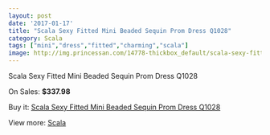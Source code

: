 ```yaml
---
layout: post
date: '2017-01-17'
title: "Scala Sexy Fitted Mini Beaded Sequin Prom Dress Q1028"
category: Scala
tags: ["mini","dress","fitted","charming","scala"]
image: http://img.princessan.com/14778-thickbox_default/scala-sexy-fitted-mini-beaded-sequin-prom-dress-q1028.jpg
---
```

Scala Sexy Fitted Mini Beaded Sequin Prom Dress Q1028

On Sales: **$337.98**
<a href="https://www.princessan.com/en/scala/6917-scala-sexy-fitted-mini-beaded-sequin-prom-dress-q1028.html"><amp-img layout="responsive" width="600" height="600" src="//img.princessan.com/14778-thickbox_default/scala-sexy-fitted-mini-beaded-sequin-prom-dress-q1028.jpg" alt="Scala Sexy Fitted Mini Beaded Sequin Prom Dress Q1028 0" /></a>
<a href="https://www.princessan.com/en/scala/6917-scala-sexy-fitted-mini-beaded-sequin-prom-dress-q1028.html"><amp-img layout="responsive" width="600" height="600" src="//img.princessan.com/14779-thickbox_default/scala-sexy-fitted-mini-beaded-sequin-prom-dress-q1028.jpg" alt="Scala Sexy Fitted Mini Beaded Sequin Prom Dress Q1028 1" /></a>

Buy it: [Scala Sexy Fitted Mini Beaded Sequin Prom Dress Q1028](https://www.princessan.com/en/scala/6917-scala-sexy-fitted-mini-beaded-sequin-prom-dress-q1028.html "Scala Sexy Fitted Mini Beaded Sequin Prom Dress Q1028")

View more: [Scala](https://www.princessan.com/en/55-scala "Scala")